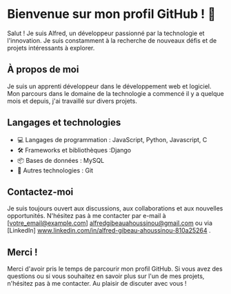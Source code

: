 # Bienvenue sur mon profil GitHub ! 👋

Salut ! Je suis Alfred, un  développeur passionné par la technologie et l'innovation. Je suis constamment à la recherche de nouveaux défis et de projets intéressants à explorer.

## À propos de moi

Je suis un apprenti développeur dans le développement web et logiciel. Mon parcours dans le domaine de la technologie a commencé il y a quelque mois et depuis, j'ai travaillé sur divers projets.


## Langages et technologies

- 💻 Langages de programmation : JavaScript, Python, Javascript, C
- 🛠 Frameworks et bibliothèques :Django
- 📦 Bases de données : MySQL
- 🚀 Autres technologies : Git

## Contactez-moi

Je suis toujours ouvert aux discussions, aux collaborations et aux nouvelles opportunités. N'hésitez pas à me contacter par e-mail à [votre_email@example.com] alfredgibeauahoussinou@gmail.com ou via [LinkedIn] www.linkedin.com/in/alfred-gibeau-ahoussinou-810a25264 .

## Merci !

Merci d'avoir pris le temps de parcourir mon profil GitHub. Si vous avez des questions ou si vous souhaitez en savoir plus sur l'un de mes projets, n'hésitez pas à me contacter. Au plaisir de discuter avec vous !


